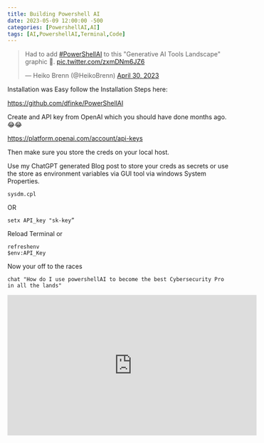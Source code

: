 ```yaml
---
title: Building Powershell AI
date: 2023-05-09 12:00:00 -500
categories: [PowershellAI,AI]
tags: [AI,PowershellAI,Terminal,Code]
---
```


<blockquote class="twitter-tweet"><p lang="en" dir="ltr">Had to add <a href="https://twitter.com/hashtag/PowerShellAI?src=hash&amp;ref_src=twsrc%5Etfw">#PowerShellAI</a> to this &quot;Generative AI Tools Landscape&quot; graphic 🙂. <a href="https://t.co/zxmDNm6JZ6">pic.twitter.com/zxmDNm6JZ6</a></p>&mdash; Heiko Brenn (@HeikoBrenn) <a href="https://twitter.com/HeikoBrenn/status/1652728071965798401?ref_src=twsrc%5Etfw">April 30, 2023</a></blockquote> <script async src="https://platform.twitter.com/widgets.js" charset="utf-8"></script>


Installation was Easy follow the Installation Steps here:

https://github.com/dfinke/PowerShellAI

Create and API key from OpenAI which you should have done months ago. 😂😂

https://platform.openai.com/account/api-keys

Then make sure you store the creds on your local host. 

Use my ChatGPT generated Blog post to store your creds as secrets or use the store as environment variables via GUI tool via windows System Properties. 

	sysdm.cpl

OR

	setx API_key "sk-key”

Reload Terminal  or 

	refreshenv
	$env:API_Key

Now your off to the races 

	chat "How do I use powershellAI to become the best Cybersecurity Pro in all the lands"

<iframe width="560" height="315" src="https://www.youtube.com/embed/ZX5gwzJe7eI" title="YouTube video player" frameborder="0" allow="accelerometer; autoplay; clipboard-write; encrypted-media; gyroscope; picture-in-picture; web-share" allowfullscreen></iframe>



